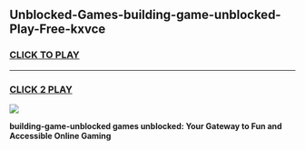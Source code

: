 
## Unblocked-Games-building-game-unblocked-Play-Free-kxvce
<h3>
<a href="https://premium76.site?title=building-game-unblocked&ref=17A">CLICK TO PLAY</a></h3>
<hr>

<h3>
<a href="https://premium76.site?title=building-game-unblocked&ref=17A">CLICK 2 PLAY</a>
  
</h3>

<a href="https://premium76.site?title=building-game-unblocked&ref=17A"><img src="https://clearcache.store/games.png"></a>


**building-game-unblocked games unblocked: Your Gateway to Fun and Accessible Online Gaming**
